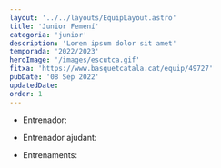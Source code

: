 ```yaml
---
layout: '../../layouts/EquipLayout.astro'
title: 'Junior Femení'
categoria: 'junior'
description: 'Lorem ipsum dolor sit amet'
temporada: '2022/2023'
heroImage: '/images/escutca.gif'
fitxa: 'https://www.basquetcatala.cat/equip/49727'
pubDate: '08 Sep 2022'
updatedDate:
order: 1
---
```


- Entrenador:

- Entrenador ajudant:

- Entrenaments:
